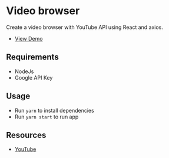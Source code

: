 # Video browser

Create a video browser with YouTube API using React and axios.

- [View Demo](https://uxmoon-video-browser.netlify.app/)

## Requirements

- NodeJs
- Google API Key

## Usage

- Run `yarn` to install dependencies
- Run `yarn start` to run app

## Resources

- [YouTube](https://developers.google.com/youtube/v3/docs/search/list)